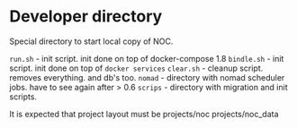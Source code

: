 Developer directory
===================

Special directory to start local copy of NOC.

`run.sh` - init script. init done on top of docker-compose 1.8 
`bindle.sh` - init script. init done on top of `docker services`
`clear.sh` - cleanup script. removes everything. and db's too.
`nomad` - directory with nomad scheduler jobs. have to see again after > 0.6
`scrips` - directory with migration and init scripts.

It is expected that project layout must be
projects/noc
projects/noc_data
